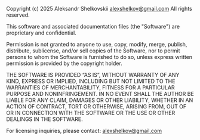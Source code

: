Copyright (c) 2025 Aleksandr Shelkovskii alexshelkov@gmail.com
All rights reserved.

This software and associated documentation files (the "Software") are proprietary and confidential.

Permission is not granted to anyone to use, copy, modify, merge, publish, distribute, sublicense, and/or sell copies of the Software, nor to permit persons to whom the Software is furnished to do so, unless express written permission is provided by the copyright holder.

THE SOFTWARE IS PROVIDED “AS IS”, WITHOUT WARRANTY OF ANY KIND, EXPRESS OR IMPLIED, INCLUDING BUT NOT LIMITED TO THE WARRANTIES OF MERCHANTABILITY, FITNESS FOR A PARTICULAR PURPOSE AND NONINFRINGEMENT. IN NO EVENT SHALL THE AUTHOR BE LIABLE FOR ANY CLAIM, DAMAGES OR OTHER LIABILITY, WHETHER IN AN ACTION OF CONTRACT, TORT OR OTHERWISE, ARISING FROM, OUT OF OR IN CONNECTION WITH THE SOFTWARE OR THE USE OR OTHER DEALINGS IN THE SOFTWARE.

For licensing inquiries, please contact: alexshelkov@gmail.com